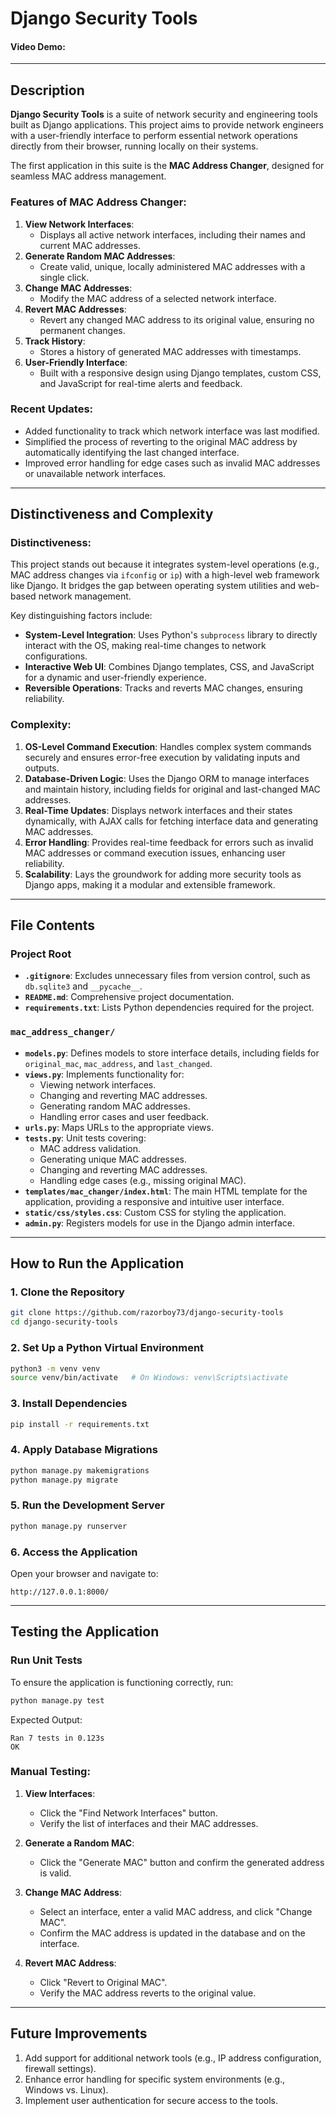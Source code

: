 # Django Security Tools

#### Video Demo: <URL HERE>

---

## Description

**Django Security Tools** is a suite of network security and engineering tools built as Django applications. This project aims to provide network engineers with a user-friendly interface to perform essential network operations directly from their browser, running locally on their systems.

The first application in this suite is the **MAC Address Changer**, designed for seamless MAC address management.

### Features of **MAC Address Changer**:

1. **View Network Interfaces**: 
   - Displays all active network interfaces, including their names and current MAC addresses.
2. **Generate Random MAC Addresses**: 
   - Create valid, unique, locally administered MAC addresses with a single click.
3. **Change MAC Addresses**: 
   - Modify the MAC address of a selected network interface.
4. **Revert MAC Addresses**: 
   - Revert any changed MAC address to its original value, ensuring no permanent changes.
5. **Track History**: 
   - Stores a history of generated MAC addresses with timestamps.
6. **User-Friendly Interface**: 
   - Built with a responsive design using Django templates, custom CSS, and JavaScript for real-time alerts and feedback.

### Recent Updates:
- Added functionality to track which network interface was last modified.
- Simplified the process of reverting to the original MAC address by automatically identifying the last changed interface.
- Improved error handling for edge cases such as invalid MAC addresses or unavailable network interfaces.

---

## Distinctiveness and Complexity

### Distinctiveness:

This project stands out because it integrates system-level operations (e.g., MAC address changes via `ifconfig` or `ip`) with a high-level web framework like Django. It bridges the gap between operating system utilities and web-based network management.

Key distinguishing factors include:
- **System-Level Integration**: Uses Python's `subprocess` library to directly interact with the OS, making real-time changes to network configurations.
- **Interactive Web UI**: Combines Django templates, CSS, and JavaScript for a dynamic and user-friendly experience.
- **Reversible Operations**: Tracks and reverts MAC changes, ensuring reliability.

### Complexity:

1. **OS-Level Command Execution**: Handles complex system commands securely and ensures error-free execution by validating inputs and outputs.
2. **Database-Driven Logic**: Uses the Django ORM to manage interfaces and maintain history, including fields for original and last-changed MAC addresses.
3. **Real-Time Updates**: Displays network interfaces and their states dynamically, with AJAX calls for fetching interface data and generating MAC addresses.
4. **Error Handling**: Provides real-time feedback for errors such as invalid MAC addresses or command execution issues, enhancing user reliability.
5. **Scalability**: Lays the groundwork for adding more security tools as Django apps, making it a modular and extensible framework.

---

## File Contents

### Project Root

- **`.gitignore`**: Excludes unnecessary files from version control, such as `db.sqlite3` and `__pycache__`.
- **`README.md`**: Comprehensive project documentation.
- **`requirements.txt`**: Lists Python dependencies required for the project.

### `mac_address_changer/`

- **`models.py`**: Defines models to store interface details, including fields for `original_mac`, `mac_address`, and `last_changed`.
- **`views.py`**: Implements functionality for:
  - Viewing network interfaces.
  - Changing and reverting MAC addresses.
  - Generating random MAC addresses.
  - Handling error cases and user feedback.
- **`urls.py`**: Maps URLs to the appropriate views.
- **`tests.py`**: Unit tests covering:
  - MAC address validation.
  - Generating unique MAC addresses.
  - Changing and reverting MAC addresses.
  - Handling edge cases (e.g., missing original MAC).
- **`templates/mac_changer/index.html`**: The main HTML template for the application, providing a responsive and intuitive user interface.
- **`static/css/styles.css`**: Custom CSS for styling the application.
- **`admin.py`**: Registers models for use in the Django admin interface.

---

## How to Run the Application

### 1. Clone the Repository
```bash
git clone https://github.com/razorboy73/django-security-tools
cd django-security-tools
```

### 2. Set Up a Python Virtual Environment
```bash
python3 -m venv venv
source venv/bin/activate   # On Windows: venv\Scripts\activate
```

### 3. Install Dependencies
```bash
pip install -r requirements.txt
```

### 4. Apply Database Migrations
```bash
python manage.py makemigrations
python manage.py migrate
```

### 5. Run the Development Server
```bash
python manage.py runserver
```

### 6. Access the Application
Open your browser and navigate to:
```
http://127.0.0.1:8000/
```

---

## Testing the Application

### Run Unit Tests
To ensure the application is functioning correctly, run:
```bash
python manage.py test
```

Expected Output:
```
Ran 7 tests in 0.123s
OK
```

### Manual Testing:
1. **View Interfaces**:
   - Click the "Find Network Interfaces" button.
   - Verify the list of interfaces and their MAC addresses.

2. **Generate a Random MAC**:
   - Click the "Generate MAC" button and confirm the generated address is valid.

3. **Change MAC Address**:
   - Select an interface, enter a valid MAC address, and click "Change MAC".
   - Confirm the MAC address is updated in the database and on the interface.

4. **Revert MAC Address**:
   - Click "Revert to Original MAC".
   - Verify the MAC address reverts to the original value.

---

## Future Improvements

1. Add support for additional network tools (e.g., IP address configuration, firewall settings).
2. Enhance error handling for specific system environments (e.g., Windows vs. Linux).
3. Implement user authentication for secure access to the tools.

